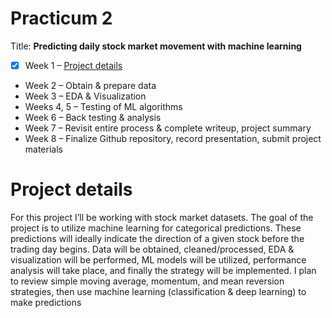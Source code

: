 # Practicum 2
Title: **Predicting daily stock market movement with machine learning**

- [x] Week 1 – [Project details](#project-details)
- Week 2 – Obtain & prepare data
- Week 3 – EDA & Visualization 
- Weeks 4, 5 – Testing of ML algorithms
- Week 6 – Back testing & analysis
- Week 7 – Revisit entire process & complete writeup, project summary
- Week 8 – Finalize Github repository, record presentation, submit project materials

# Project details
For this project I’ll be working with stock market datasets. The goal of the project is to utilize machine learning for categorical predictions. These predictions will ideally indicate the direction of a given stock before the trading day begins.
Data will be obtained, cleaned/processed, EDA & visualization will be performed, ML models will be utilized, performance analysis will take place, and finally the strategy will be implemented. 
I plan to review simple moving average, momentum, and mean reversion strategies, then use machine learning (classification & deep learning) to make predictions

